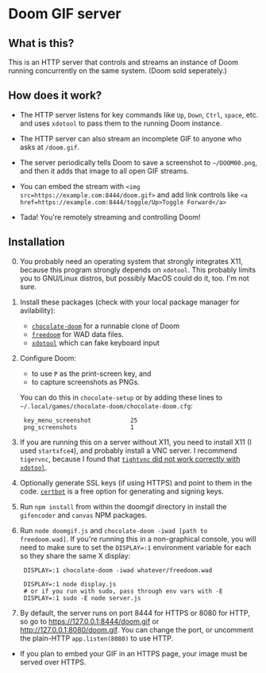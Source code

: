 # Doom GIF server

## What is this?

This is an HTTP server that controls and streams an instance of Doom running concurrently on the same system. (Doom sold seperately.)

## How does it work?

* The HTTP server listens for key commands like `Up`, `Down`, `Ctrl`, `space`, etc. and uses `xdotool` to pass them to the running Doom instance.

* The HTTP server can also stream an incomplete GIF to anyone who asks at `/doom.gif`.

* The server periodically tells Doom to save a screenshot to `~/DOOM00.png`, and then it adds that image to all open GIF streams.

* You can embed the stream with `<img src=https://example.com:8444/doom.gif>` and add link controls like `<a href=https://example.com:8444/toggle/Up>Toggle Forward</a>`

* Tada! You're remotely streaming and controlling Doom!  

## Installation

0. You probably need an operating system that strongly integrates X11, because this program strongly depends on `xdotool`. This probably limits you to GNU/Linux distros, but possibly MacOS could do it, too. I'm not sure.

1. Install these packages (check with your local package manager for avilability):

    * [`chocolate-doom`](https://www.chocolate-doom.org/wiki/index.php/Chocolate_Doom) for a runnable clone of Doom
    * [`freedoom`](https://freedoom.github.io/download.html) for WAD data files.
    * [`xdotool`](https://github.com/jordansissel/xdotool) which can fake keyboard input

2. Configure Doom:

    * to use `P` as the print-screen key, and
    * to capture screenshots as PNGs.
   
    You can do this in `chocolate-setup` or by adding these lines to `~/.local/games/chocolate-doom/chocolate-doom.cfg`:

        key_menu_screenshot           25
        png_screenshots               1

4. If you are running this on a server without X11, you need to install X11 (I used `startxfce4`), and probably install a VNC server. I recommend `tigervnc`, because I found that [`tightvnc` did not work correctly with `xdotool`](https://github.com/jordansissel/xdotool/issues/126).

5. Optionally generate SSL keys (if using HTTPS) and point to them in the code. [`certbot`](https://certbot.eff.org/) is a free option for generating and signing keys.

6. Run `npm install` from within the doomgif directory in install the `gifencoder` and `canvas` NPM packages.
 
7. Run `node doomgif.js` and `chocolate-doom -iwad [path to freedoom.wad]`. If you're running this in a non-graphical console, you will need to make sure to set the `DISPLAY=:1` environment variable for each so they share the same X display:

        DISPLAY=:1 chocolate-doom -iwad whatever/freedoom.wad
        
        DISPLAY=:1 node display.js
        # or if you run with sudo, pass through env vars with -E
        DISPLAY=:1 sudo -E node server.js
        
8. By default, the server runs on port 8444 for HTTPS or 8080 for HTTP, so go to https://127.0.0.1:8444/doom.gif or http://127.0.0.1:8080/doom.gif. You can change the port, or uncomment the plain-HTTP `app.listen(8080)` to use HTTP.
  * If you plan to embed your GIF in an HTTPS page, your image must be served over HTTPS.
